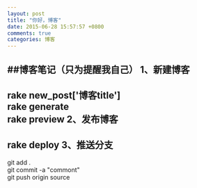 ```yaml
---
layout: post
title: "你好，博客"
date: 2015-06-28 15:57:57 +0800
comments: true
categories: 博客
---
```

##博客笔记（只为提醒我自己）
1、新建博客
---
rake new_post['博客title'] <br>
rake generate  <br>
rake preview 
2、发布博客
---
rake deploy 
3、推送分支
---
git add . <br>
git commit -a "commont"<br>
git push origin source<br>

